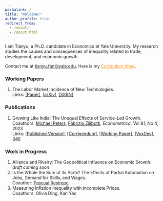 ```yaml
---
permalink: /
title: "Welcome!"
author_profile: true
redirect_from: 
  - /about/
  - /about.html
---
```


I am Tianyu, a Ph.D. candidate in Economics at Yale University. My research studies the causes and consequences of inequality related to trade, development, and economic growth.

Contact me at <span style="color: darkorange;">tianyu.fan@yale.edu</span>. Here is my <a href="/files/CV_FAN_Tianyu.pdf" style="color: darkorange;">Curriculum Vitae</a>.

### Working Papers

1. The Labor Market Incidence of New Technologies.  
   Links: [[Paper]](/files/FAN_Technology_Incidence.pdf), [[arXiv]](https://arxiv.org/abs/2504.04047), [[SSRN]](https://papers.ssrn.com/sol3/papers.cfm?abstract_id=5160195)

### Publications

1. Growing Like India: The Unequal Effects of Service-Led Growth.  
   Coauthors: [Michael Peters](https://mipeters.weebly.com), [Fabrizio Zilibotti](https://campuspress.yale.edu/zilibotti/), *Econometrica*, Vol 91, No 4, 2023  
   Links: [[Published Version]](/files/FPZ_UnequalGrowth.pdf), [[Corrigendum]](/files/FPZ_Corrigendum.pdf), [[Working Paper]](/files/FPZ_ECMA_final.pdf), [[VoxDev]](https://voxdev.org/topic/macroeconomics-growth/how-services-drive-growth-emerging-economies-evidence-india), [[I4I]](https://www.ideasforindia.in/topics/macroeconomics/india-s-service-led-economic-growth.html)

### Work in Progress
1. Alliance and Rivalry: The Geopolitical Influence on Economic Growth. *draft coming soon*
2. Is the Whole the Sum of its Parts? The Effects of Partial Automation on Jobs, Demand for Skills, and Wages.  
   Coauthor: [Pascual Restrepo](https://campuspress.yale.edu/pascualrestrepo/)
3. Measuring Inflation Inequality with Incomplete Prices.  
   Coauthors: Olivia Ding, Kan Yao
